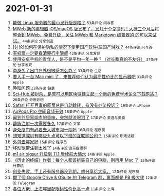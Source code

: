 # 2021-01-31

1. [能做 Linux 服务器的最小发行版是啥？](https://www.v2ex.com/t/749947) `53条评论` `问与答`
1. [MWeb 新的编辑器 iOS/macOS 版发布了，发几十个兑换码！大概三个月后将整合到 MWeb，免费升级，关注 MWeb 和 Markdown 编辑器的 的可以来试试。](https://www.v2ex.com/t/749958) `44条评论` `分享创造`
1. [[讨论]如何在保护隐私的情况下使用国产软件/玩国产游戏？](https://www.v2ex.com/t/749960) `44条评论` `问与答`
1. [买机票一定要看清楚行李限额](https://www.v2ex.com/t/749949) `43条评论` `分享发现`
1. [使用安卓手机的青年人，是不是平均一年一换？（对长辈真的不友好）](https://www.v2ex.com/t/750022) `37条评论` `分享发现`
1. [单身久了出门在外很敏感怎么办？](https://www.v2ex.com/t/750016) `33条评论` `生活`
1. [要入手一台 Mac mini 了，来推荐你们认为最高性价比的显示器吧](https://www.v2ex.com/t/750000) `31条评论` `Apple`
1. [睡眠问题](https://www.v2ex.com/t/749944) `22条评论` `健康`
1. [Sci-Hub 被封杀，是否可以用区块链建立起一个新的免费学术论文下载网站？](https://www.v2ex.com/t/750044) `20条评论` `奇思妙想`
1. [Safari 打开百毒的网页总是自动跳转，有没有办法投诉？](https://www.v2ex.com/t/749969) `19条评论` `iPhone`
1. [AirPods Pro 空间音频无效](https://www.v2ex.com/t/749946) `18条评论` `Apple`
1. [闻到邻居家炖肉的香味，突然就流眼泪了](https://www.v2ex.com/t/750047) `17条评论` `美酒与美食`
1. [静脉注射一次需要多久](https://www.v2ex.com/t/750028) `17条评论` `文学`
1. [身处厦门有必要去大城市闯一闯吗](https://www.v2ex.com/t/750003) `16条评论` `程序员`
1. [想知道深圳有哪些九点可以下班的互联网公司？](https://www.v2ex.com/t/750010) `15条评论` `职场话题`
1. [外包去哪家好](https://www.v2ex.com/t/749982) `15条评论` `程序员`
1. [移动宽带注销太难了](https://www.v2ex.com/t/750023) `14条评论` `宽带症候群`
1. [m1 air bigsur 升级到 11.1 后续航大缩水](https://www.v2ex.com/t/750008) `14条评论` `Apple`
1. [《历史的终结》作者：每个人都该组装自己的电脑，别再用 Mac 了](https://www.v2ex.com/t/750025) `12条评论` `计算机`
1. [创业失败，手上还有服务器没到期，想分享给大家。](https://www.v2ex.com/t/750038) `12条评论` `程序员`
1. [開了個 Google Drive & GSuite 的 Telegram 群，裏面都是 PB 級大佬](https://www.v2ex.com/t/749953) `12条评论` `Telegram`
1. [各位大佬，上海哪里配眼镜性价比高一点](https://www.v2ex.com/t/750051) `11条评论` `上海`
